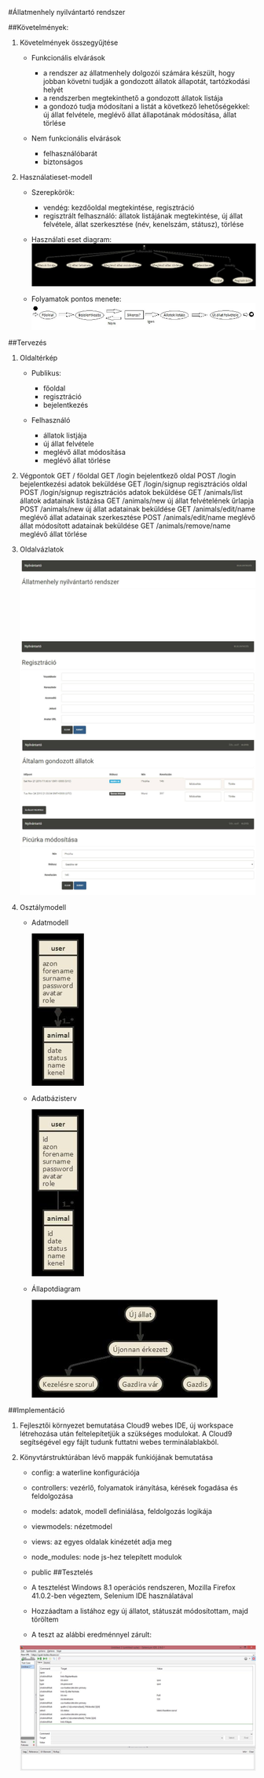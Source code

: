 #Állatmenhely nyilvántartó rendszer

##Követelmények:

1. Követelmények összegyűjtése

    - Funkcionális elvárások
        + a rendszer az állatmenhely dolgozói számára készült, hogy jobban követni tudják a gondozott állatok állapotát, tartózkodási helyét
        + a rendszerben megtekinthető a gondozott állatok listája
        + a gondozó tudja módosítani a listát a következő lehetőségekkel: új állat felvétele, meglévő állat állapotának módosítása, állat törlése
    
    - Nem funkcionális elvárások
        + felhasználóbarát
        + biztonságos

2. Használatieset-modell
    - Szerepkörök:
        + vendég: kezdőoldal megtekintése, regisztráció
        + regisztrált felhasználó: állatok listájának megtekintése, új állat felvétele, állat szerkesztése (név, kenelszám, státusz), törlése
    
    - Használati eset diagram:
        ![Használati eset diagram](workspace/img/11.jpg)
    
    - Folyamatok pontos menete:
         ![Folyamatok pontos menete](workspace/img/12.jpg)


##Tervezés

    
1. Oldaltérkép
    
    + Publikus:
        
        - főoldal
		- regisztráció
        - bejelentkezés
        
    + Felhasználó
        
        - állatok listjája
        - új állat felvétele
        - meglévő állat módosítása
        - meglévő állat törlése

2. Végpontok
	GET / főoldal
	GET /login bejelentkező oldal
	POST /login bejelentkezési adatok beküldése
	GET /login/signup regisztrációs oldal
	POST /login/signup regisztrációs adatok beküldése
	GET /animals/list állatok adatainak listázása
	GET /animals/new új állat felvételének űrlapja
	POST /animals/new új állat adatainak beküldése
	GET /animals/edit/name meglévő állat adatainak szerkesztése
	POST /animals/edit/name meglévő állat módosított adatainak beküldése
	GET /animals/remove/name meglévő állat törlése

        


3. Oldalvázlatok
    
    ![Kezdőlap](workspace/img/1.jpg)
    ![Regisztárció](workspace/img/3.jpg)
    ![Listázás](workspace/img/4.jpg)
    ![Módosítás](workspace/img/6.jpg)

4. Osztálymodell
    - Adatmodell
    
        ![Adatmodell](workspace/img/7.jpg)

    - Adatbázisterv
    
        ![Adatbázisterv](workspace/img/8.jpg)
        
    - Állapotdiagram
    
        ![Állapotdiagram](workspace/img/10.jpg)

##Implementáció

1. Fejlesztői környezet bemutatása
    Cloud9 webes IDE, új workspace létrehozása után feltelepítetjük a szükséges modulokat. A Cloud9 segítségével egy fájlt tudunk futtatni webes terminálablakból.
    
2. Könyvtárstruktúrában lévő mappák funkiójának bemutatása
    - config: a waterline konfigurációja
    - controllers: vezérlő, folyamatok irányítása, kérések fogadása és feldolgozása
    - models: adatok, modell definiálása, feldolgozás logikája
    - viewmodels: nézetmodel 
    - views: az egyes oldalak kinézetét adja meg
    - node_modules: node js-hez telepített modulok
    - public
##Tesztelés

	- A tesztelést Windows 8.1 operációs rendszeren, Mozilla Firefox 41.0.2-ben végeztem, Selenium IDE használatával
	- Hozzáadtam a listához egy új állatot, státuszát módosítottam, majd töröltem
	- A teszt az alábbi eredménnyel zárult:


	![Teszt](workspace/img/9.jpg)

